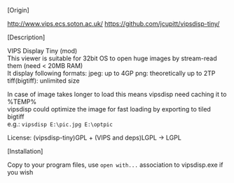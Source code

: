 [Origin]

http://www.vips.ecs.soton.ac.uk/
https://github.com/jcupitt/vipsdisp-tiny/


[Description]

VIPS Display Tiny (mod)  
This viewer is suitable for 32bit OS to open huge images by stream-read them (need < 20MB RAM)  
It display following formats:
jpeg: up to 4GP
png: theoretically up to 2TP
tiff(bigtiff): unlimited size

In case of image takes longer to load this means vipsdisp need caching it to %TEMP%  
vipsdisp could optimize the image for fast loading by exporting to tiled bigtiff  
e.g.: `vipsdisp E:\pic.jpg E:\optpic`  

License: (vipsdisp-tiny)GPL + (VIPS and deps)LGPL -> LGPL



[Installation]

Copy to your program files, use `open with...` association to vipsdisp.exe if you wish
